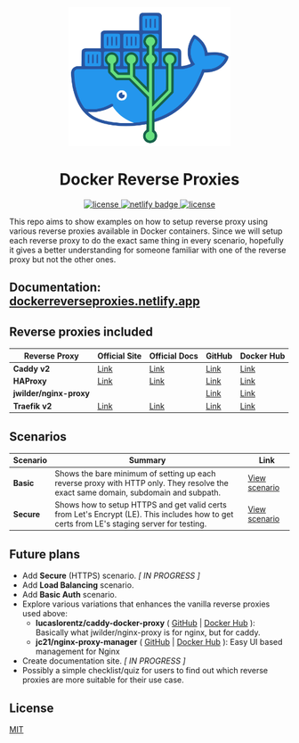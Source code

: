 <p align="center">
  <a href="https://dockerreverseproxies.netlify.app/" target="_blank">
    <img width="auto" height="250" src="https://raw.githubusercontent.com/azrikahar/docker-reverse-proxies/master/docs/.vuepress/public/logo.svg" alt="logo">
  </a>
  <h1 align="center">Docker Reverse Proxies</h1>
</p>

<p align="center">
  <a href="https://dockerreverseproxies.netlify.app/" target="_blank">
    <img src="https://badgen.net/badge/docs/vuepress/green" alt="license">
  </a>
  <a href="https://app.netlify.com/sites/dockerreverseproxies/deploys" target="_blank">
    <img src="https://api.netlify.com/api/v1/badges/1821c63e-48aa-4ea4-ac0e-5150ba9eb2a0/deploy-status" alt="netlify badge">
  </a>
  <a href="https://github.com/azrikahar/docker-reverse-proxies/blob/master/LICENSE" target="_blank">
    <img src="https://badgen.net/github/license/azrikahar/docker-reverse-proxies" alt="license">
  </a>
</p>

This repo aims to show examples on how to setup reverse proxy using various reverse proxies available in Docker containers. Since we will setup each reverse proxy to do the exact same thing in every scenario, hopefully it gives a better understanding for someone familiar with one of the reverse proxy but not the other ones.

## Documentation: [dockerreverseproxies.netlify.app](https://dockerreverseproxies.netlify.app/)

## Reverse proxies included

| Reverse Proxy           | Official Site        | Official Docs        | GitHub                             | Docker Hub                            |
| ----------------------- | -------------------- | -------------------- | ---------------------------------- | ------------------------------------- |
| **Caddy v2**            | [Link][caddy site]   | [Link][caddy docs]   | [Link][caddy github]               | [Link][caddy dockerhub]               |
| **HAProxy**             | [Link][haproxy site] | [Link][haproxy docs] | [Link][haproxy github]             | [Link][haproxy dockerhub]             |
| **jwilder/nginx-proxy** |                      |                      | [Link][jwilder/nginx-proxy github] | [Link][jwilder/nginx-proxy dockerhub] |
| **Traefik v2**          | [Link][traefik site] | [Link][traefik docs] | [Link][traefik github]             | [Link][traefik dockerhub]             |

<!-- Links used above to keep table clean -->
[caddy site]: https://caddyserver.com/v2
[caddy docs]: https://caddyserver.com/docs
[caddy github]: https://github.com/caddyserver/caddy
[caddy dockerhub]: https://hub.docker.com/_/caddy
[haproxy site]: https://www.haproxy.org
[haproxy docs]: http://cbonte.github.io/haproxy-dconv
[haproxy github]: https://github.com/haproxy/haproxy
[haproxy dockerhub]: https://hub.docker.com/r/lucaslorentz/caddy-docker-proxy
[jwilder/nginx-proxy github]: https://github.com/nginx-proxy/nginx-proxy
[jwilder/nginx-proxy dockerhub]: https://hub.docker.com/r/jwilder/nginx-proxy
[traefik site]: https://containo.us/traefik
[traefik docs]: https://docs.traefik.io
[traefik github]: https://github.com/containous/traefik
[traefik dockerhub]: https://hub.docker.com/_/traefik

## Scenarios

| Scenario   | Summary                                                                                                                                    | Link                      |
| ---------- | ------------------------------------------------------------------------------------------------------------------------------------------ | ------------------------- |
| **Basic**  | Shows the bare minimum of setting up each reverse proxy with HTTP only. They resolve the exact same domain, subdomain and subpath.         | [View scenario][docs-basic] |
| **Secure** | Shows how to setup HTTPS and get valid certs from Let's Encrypt (LE). This includes how to get certs from LE's staging server for testing. | [View scenario][docs-secure] |

<!-- Links to documentation for each scenario in above table -->
[docs-basic]: https://dockerreverseproxies.netlify.app/basic
[docs-secure]: https://dockerreverseproxies.netlify.app/secure

## Future plans

- Add **Secure** (HTTPS) scenario. _[ IN PROGRESS ]_
- Add **Load Balancing** scenario.
- Add **Basic Auth** scenario.
- Explore various variations that enhances the vanilla reverse proxies used above:
  - **lucaslorentz/caddy-docker-proxy** ( [GitHub](https://github.com/lucaslorentz/caddy-docker-proxy) | [Docker Hub](https://hub.docker.com/r/lucaslorentz/caddy-docker-proxy) ): Basically what jwilder/nginx-proxy is for nginx, but for caddy.
  - **jc21/nginx-proxy-manager** ( [GitHub](https://github.com/jc21/nginx-proxy-manager) | [Docker Hub](https://hub.docker.com/r/jc21/nginx-proxy-manager) ): Easy UI based management for Nginx
- Create documentation site. _[ IN PROGRESS ]_
- Possibly a simple checklist/quiz for users to find out which reverse proxies are more suitable for their use case.

## License

[MIT](https://github.com/azrikahar/docker-reverse-proxies/blob/master/LICENSE)